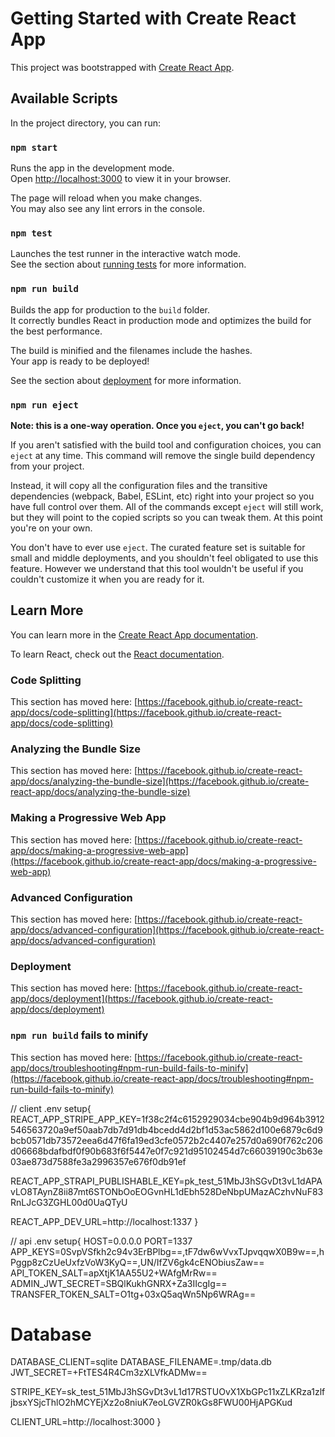 # Getting Started with Create React App

This project was bootstrapped with [Create React App](https://github.com/facebook/create-react-app).

## Available Scripts

In the project directory, you can run:

### `npm start`

Runs the app in the development mode.\
Open [http://localhost:3000](http://localhost:3000) to view it in your browser.

The page will reload when you make changes.\
You may also see any lint errors in the console.

### `npm test`

Launches the test runner in the interactive watch mode.\
See the section about [running tests](https://facebook.github.io/create-react-app/docs/running-tests) for more information.

### `npm run build`

Builds the app for production to the `build` folder.\
It correctly bundles React in production mode and optimizes the build for the best performance.

The build is minified and the filenames include the hashes.\
Your app is ready to be deployed!

See the section about [deployment](https://facebook.github.io/create-react-app/docs/deployment) for more information.

### `npm run eject`

**Note: this is a one-way operation. Once you `eject`, you can't go back!**

If you aren't satisfied with the build tool and configuration choices, you can `eject` at any time. This command will remove the single build dependency from your project.

Instead, it will copy all the configuration files and the transitive dependencies (webpack, Babel, ESLint, etc) right into your project so you have full control over them. All of the commands except `eject` will still work, but they will point to the copied scripts so you can tweak them. At this point you're on your own.

You don't have to ever use `eject`. The curated feature set is suitable for small and middle deployments, and you shouldn't feel obligated to use this feature. However we understand that this tool wouldn't be useful if you couldn't customize it when you are ready for it.

## Learn More

You can learn more in the [Create React App documentation](https://facebook.github.io/create-react-app/docs/getting-started).

To learn React, check out the [React documentation](https://reactjs.org/).

### Code Splitting

This section has moved here: [https://facebook.github.io/create-react-app/docs/code-splitting](https://facebook.github.io/create-react-app/docs/code-splitting)

### Analyzing the Bundle Size

This section has moved here: [https://facebook.github.io/create-react-app/docs/analyzing-the-bundle-size](https://facebook.github.io/create-react-app/docs/analyzing-the-bundle-size)

### Making a Progressive Web App

This section has moved here: [https://facebook.github.io/create-react-app/docs/making-a-progressive-web-app](https://facebook.github.io/create-react-app/docs/making-a-progressive-web-app)

### Advanced Configuration

This section has moved here: [https://facebook.github.io/create-react-app/docs/advanced-configuration](https://facebook.github.io/create-react-app/docs/advanced-configuration)

### Deployment

This section has moved here: [https://facebook.github.io/create-react-app/docs/deployment](https://facebook.github.io/create-react-app/docs/deployment)

### `npm run build` fails to minify

This section has moved here: [https://facebook.github.io/create-react-app/docs/troubleshooting#npm-run-build-fails-to-minify](https://facebook.github.io/create-react-app/docs/troubleshooting#npm-run-build-fails-to-minify)



// client .env setup{
 REACT_APP_STRIPE_APP_KEY=1f38c2f4c6152929034cbe904b9d964b3912546563720a9ef50aab7db7d91db4bcedd4d2bf1d53ac5862d100e6879c6d9bcb0571db73572eea6d47f6fa19ed3cfe0572b2c4407e257d0a690f762c206d06668bdafbdf0f90b683f6f5447e0f7c921d95102454d7c66039190c3b63e03ae873d7588fe3a2996357e676f0db91ef

REACT_APP_STRAPI_PUBLISHABLE_KEY=pk_test_51MbJ3hSGvDt3vL1dAPAvLO8TAynZ8ii87mt6STONbOoEOGvnHL1dEbh528DeNbpUMazACzhvNuF83RnLJcG3ZGHL00d0UaQTyU

REACT_APP_DEV_URL=http://localhost:1337
}

// api .env setup{
    HOST=0.0.0.0
PORT=1337
APP_KEYS=0SvpVSfkh2c94v3ErBPlbg==,tF7dw6wVvxTJpvqqwX0B9w==,hPggp8zCzUeUxfzVoW3KyQ==,UN/IfZV6gk4cENObiusZaw==
API_TOKEN_SALT=apXtjK1AA55U2+WAfgMrRw==
ADMIN_JWT_SECRET=SBQlKukhGNRX+Za3IIcgIg==
TRANSFER_TOKEN_SALT=O1tg+03xQ5aqWn5Np6WRAg==
# Database
DATABASE_CLIENT=sqlite
DATABASE_FILENAME=.tmp/data.db
JWT_SECRET=+FtTES4R4Cm3zXLVfkADMw==

STRIPE_KEY=sk_test_51MbJ3hSGvDt3vL1d17RSTUOvX1XbGPc11xZLKRza1zlfjbsxYSjcThlO2hMCYEjXz2o8niuK7eoLGVZR0kGs8FWU00HjAPGKud

CLIENT_URL=http://localhost:3000
}